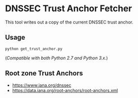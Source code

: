 # DNSSEC Trust Anchor Fetcher

This tool writes out a copy of the current DNSSEC trust anchor.

## Usage

    python get_trust_anchor.py

(_Compatible with both Python 2.7 and Python 3.x._)


## Root zone Trust Anchors

- https://www.iana.org/dnssec
- https://data.iana.org/root-anchors/root-anchors.xml
